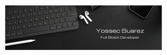 ![Banner de Yossec](https://github.com/YossecSA/YossecSA/blob/main/assets/images/perfil/banner.png)


